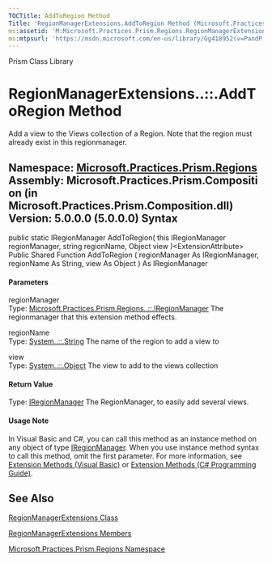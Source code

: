 ```yaml
---
TOCTitle: AddToRegion Method
Title: 'RegionManagerExtensions.AddToRegion Method (Microsoft.Practices.Prism.Regions)'
ms:assetid: 'M:Microsoft.Practices.Prism.Regions.RegionManagerExtensions.AddToRegion(Microsoft.Practices.Prism.Regions.IRegionManager,System.String,System.Object)'
ms:mtpsurl: 'https://msdn.microsoft.com/en-us/library/Gg418952(v=PandP.50)'
---
```


Prism Class Library

RegionManagerExtensions..::.AddToRegion Method
==============================================

Add a view to the Views collection of a Region. Note that the region must already exist in this regionmanager.

**Namespace:** [Microsoft.Practices.Prism.Regions](https://msdn.microsoft.com/n:microsoft.practices.prism.regions)
**Assembly:** Microsoft.Practices.Prism.Composition (in Microsoft.Practices.Prism.Composition.dll) Version: 5.0.0.0 (5.0.0.0)
Syntax
------

<span id="syntaxToggle"></span>public static IRegionManager AddToRegion( this IRegionManager regionManager, string regionName, Object view )&lt;ExtensionAttribute&gt; Public Shared Function AddToRegion ( regionManager As IRegionManager, regionName As String, view As Object ) As IRegionManager
#### Parameters

regionManager  
Type: [Microsoft.Practices.Prism.Regions..::.IRegionManager](https://msdn.microsoft.com/t:microsoft.practices.prism.regions.iregionmanager)
The regionmanager that this extension method effects.

<!-- -->

regionName  
Type: [System..::.String](http://msdn2.microsoft.com/en-us/library/s1wwdcbf)
The name of the region to add a view to

<!-- -->

view  
Type: [System..::.Object](http://msdn2.microsoft.com/en-us/library/e5kfa45b)
The view to add to the views collection

#### Return Value

Type: [IRegionManager](https://msdn.microsoft.com/t:microsoft.practices.prism.regions.iregionmanager)
The RegionManager, to easily add several views.
#### Usage Note

In Visual Basic and C\#, you can call this method as an instance method on any object of type [IRegionManager](https://msdn.microsoft.com/t:microsoft.practices.prism.regions.iregionmanager). When you use instance method syntax to call this method, omit the first parameter. For more information, see [Extension Methods (Visual Basic)](http://msdn.microsoft.com/en-us/library/bb384936.aspx) or [Extension Methods (C\# Programming Guide)](http://msdn.microsoft.com/en-us/library/bb383977.aspx).

See Also
--------

<span id="seeAlsoToggle"></span>
[RegionManagerExtensions Class](https://msdn.microsoft.com/t:microsoft.practices.prism.regions.regionmanagerextensions)

[RegionManagerExtensions Members](https://msdn.microsoft.com/allmembers.t:microsoft.practices.prism.regions.regionmanagerextensions)

[Microsoft.Practices.Prism.Regions Namespace](https://msdn.microsoft.com/n:microsoft.practices.prism.regions)
